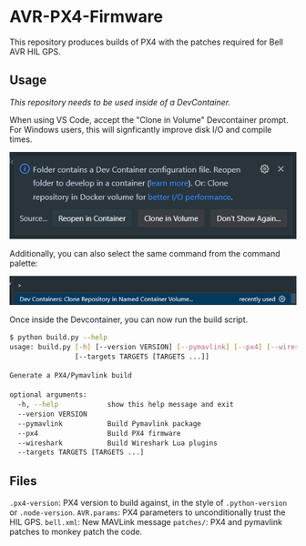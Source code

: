 # AVR-PX4-Firmware

This repository produces builds of PX4 with the patches required for Bell AVR HIL GPS.

## Usage

*This repository needs to be used inside of a DevContainer.*

When using VS Code, accept the "Clone in Volume" Devcontainer prompt.
For Windows users, this will signficantly improve disk I/O and compile times.

![](images/devcontainer-prompt.png)

Additionally, you can also select the same command from the command palette:

![](images/devcontainer-command.png)

Once inside the Devcontainer, you can now run the build script.

```bash
$ python build.py --help
usage: build.py [-h] [--version VERSION] [--pymavlink] [--px4] [--wireshark]
                [--targets TARGETS [TARGETS ...]]

Generate a PX4/Pymavlink build

optional arguments:
  -h, --help            show this help message and exit
  --version VERSION
  --pymavlink           Build Pymavlink package
  --px4                 Build PX4 firmware
  --wireshark           Build Wireshark Lua plugins
  --targets TARGETS [TARGETS ...]
```

## Files

`.px4-version`: PX4 version to build against, in the style of `.python-version` or `.node-version`.
`AVR.params`: PX4 parameters to unconditionally trust the HIL GPS.
`bell.xml`: New MAVLink message
`patches/`: PX4 and pymavlink patches to monkey patch the code.